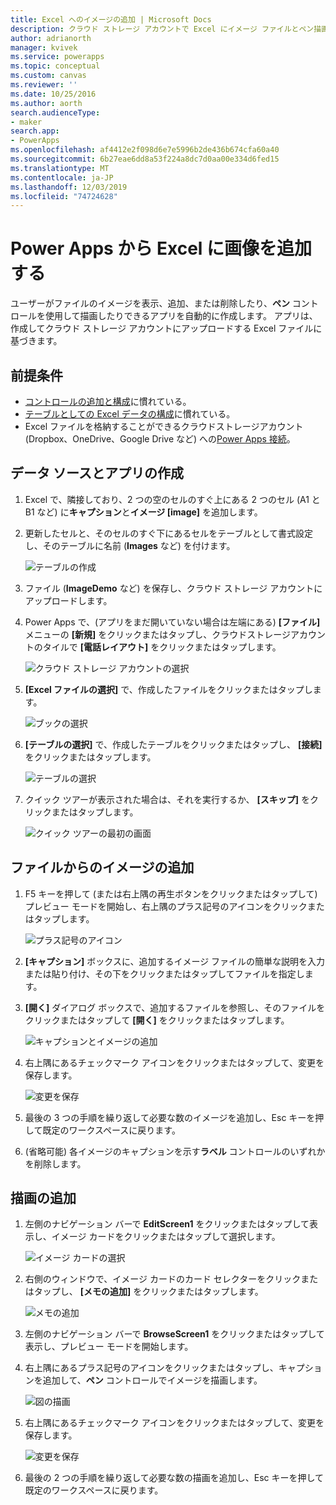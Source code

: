 ```yaml
---
title: Excel へのイメージの追加 | Microsoft Docs
description: クラウド ストレージ アカウントで Excel にイメージ ファイルとペン描画を追加する手順
author: adrianorth
manager: kvivek
ms.service: powerapps
ms.topic: conceptual
ms.custom: canvas
ms.reviewer: ''
ms.date: 10/25/2016
ms.author: aorth
search.audienceType:
- maker
search.app:
- PowerApps
ms.openlocfilehash: af4412e2f098d6e7e5996b2de436b674cfa60a40
ms.sourcegitcommit: 6b27eae6dd8a53f224a8dc7d0aa00e334d6fed15
ms.translationtype: MT
ms.contentlocale: ja-JP
ms.lasthandoff: 12/03/2019
ms.locfileid: "74724628"
---
```

# <a name="add-images-to-excel-from-power-apps"></a>Power Apps から Excel に画像を追加する
ユーザーがファイルのイメージを表示、追加、または削除したり、**ペン** コントロールを使用して描画したりできるアプリを自動的に作成します。 アプリは、作成してクラウド ストレージ アカウントにアップロードする Excel ファイルに基づきます。

## <a name="prerequisites"></a>前提条件

* [コントロールの追加と構成](add-configure-controls.md)に慣れている。
* [テーブルとしての Excel データの構成](https://support.office.com/article/Format-an-Excel-table-6789619F-C889-495C-99C2-2F971C0E2370?ui=en-US&rs=en-US&ad=US)に慣れている。
* Excel ファイルを格納することができるクラウドストレージアカウント (Dropbox、OneDrive、Google Drive など) への[Power Apps 接続](add-data-connection.md)。

## <a name="create-the-data-source-and-the-app"></a>データ ソースとアプリの作成
1. Excel で、隣接しており、2 つの空のセルのすぐ上にある 2 つのセル (A1 と B1 など) に**キャプション**と**イメージ [image]** を追加します。
2. 更新したセルと、そのセルのすぐ下にあるセルをテーブルとして書式設定し、そのテーブルに名前 (**Images** など) を付けます。
   
    ![テーブルの作成](./media/add-images-to-excel/create-table.png)
3. ファイル (**ImageDemo** など) を保存し、クラウド ストレージ アカウントにアップロードします。
4. Power Apps で、(アプリをまだ開いていない場合は左端にある) **[ファイル]** メニューの **[新規]** をクリックまたはタップし、クラウドストレージアカウントのタイルで **[電話レイアウト]** をクリックまたはタップします。
   
    ![クラウド ストレージ アカウントの選択](./media/add-images-to-excel/select-account.png)
5. **[Excel ファイルの選択]** で、作成したファイルをクリックまたはタップします。
   
    ![ブックの選択](./media/add-images-to-excel/select-workbook.png)
6. **[テーブルの選択]** で、作成したテーブルをクリックまたはタップし、 **[接続]** をクリックまたはタップします。
   
    ![テーブルの選択](./media/add-images-to-excel/select-table.png)
7. クイック ツアーが表示された場合は、それを実行するか、 **[スキップ]** をクリックまたはタップします。
   
    ![クイック ツアーの最初の画面](./media/add-images-to-excel/quick-tour.png)

## <a name="add-an-image-from-a-file"></a>ファイルからのイメージの追加
1. F5 キーを押して (または右上隅の再生ボタンをクリックまたはタップして) プレビュー モードを開始し、右上隅のプラス記号のアイコンをクリックまたはタップします。
   
    ![プラス記号のアイコン](./media/add-images-to-excel/plus-icon.png)
2. **[キャプション]** ボックスに、追加するイメージ ファイルの簡単な説明を入力または貼り付け、その下をクリックまたはタップしてファイルを指定します。
3. **[開く]** ダイアログ ボックスで、追加するファイルを参照し、そのファイルをクリックまたはタップして **[開く]** をクリックまたはタップします。
   
    ![キャプションとイメージの追加](./media/add-images-to-excel/add-image.png)
4. 右上隅にあるチェックマーク アイコンをクリックまたはタップして、変更を保存します。
   
    ![変更を保存](./media/add-images-to-excel/checkmark-icon.png)
5. 最後の 3 つの手順を繰り返して必要な数のイメージを追加し、Esc キーを押して既定のワークスペースに戻ります。
6. (省略可能) 各イメージのキャプションを示す**ラベル** コントロールのいずれかを削除します。

## <a name="add-a-drawing"></a>描画の追加
1. 左側のナビゲーション バーで **EditScreen1** をクリックまたはタップして表示し、イメージ カードをクリックまたはタップして選択します。
   
    ![イメージ カードの選択](./media/add-images-to-excel/select-card.png)
2. 右側のウィンドウで、イメージ カードのカード セレクターをクリックまたはタップし、 **[メモの追加]** をクリックまたはタップします。
   
    ![メモの追加](./media/add-images-to-excel/add-notes.png)
3. 左側のナビゲーション バーで **BrowseScreen1** をクリックまたはタップして表示し、プレビュー モードを開始します。
4. 右上隅にあるプラス記号のアイコンをクリックまたはタップし、キャプションを追加して、**ペン** コントロールでイメージを描画します。
   
    ![図の描画](./media/add-images-to-excel/draw-picture.png)
5. 右上隅にあるチェックマーク アイコンをクリックまたはタップして、変更を保存します。
   
    ![変更を保存](./media/add-images-to-excel/checkmark-icon.png)
6. 最後の 2 つの手順を繰り返して必要な数の描画を追加し、Esc キーを押して既定のワークスペースに戻ります。

